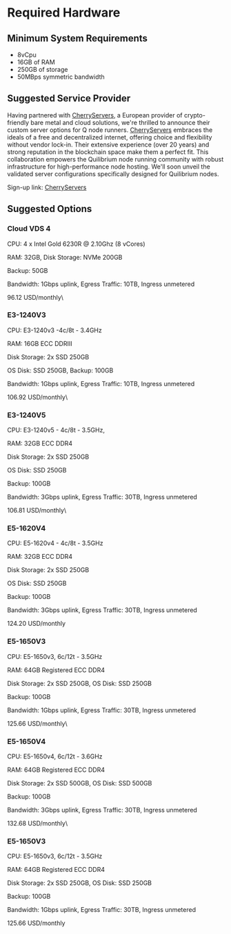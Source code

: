 # Required Hardware

## **Minimum System Requirements**

* 8vCpu
* 16GB of RAM
* 250GB of storage
* 50MBps symmetric bandwidth

## Suggested Service Provider

Having partnered with [CherryServers](https://www.cherryservers.com/?affiliate=676XHODW), a European provider of crypto-friendly bare metal and cloud solutions, we're thrilled to announce their custom server options for Q node runners. [CherryServers](https://www.cherryservers.com/?affiliate=676XHODW) embraces the ideals of a free and decentralized internet, offering choice and flexibility without vendor lock-in. Their extensive experience (over 20 years) and strong reputation in the blockchain space make them a perfect fit. This collaboration empowers the Quilibrium node running community with robust infrastructure for high-performance node hosting. We'll soon unveil the validated server configurations specifically designed for Quilibrium nodes.

Sign-up link: [CherryServers](https://www.cherryservers.com/?affiliate=676XHODW)

## **Suggested Options**

### **Cloud VDS 4**

CPU: 4 x Intel Gold 6230R @ 2.10Ghz (8 vCores)

RAM: 32GB, Disk Storage: NVMe 200GB

Backup: 50GB

Bandwidth: 1Gbps uplink, Egress Traffic: 10TB, Ingress unmetered

96.12 USD/monthly\


### **E3-1240V3**&#x20;

CPU: E3-1240v3 -4c/8t - 3.4GHz

RAM: 16GB ECC DDRIII

Disk Storage: 2x SSD 250GB

OS Disk: SSD 250GB, Backup: 100GB

Bandwidth: 1Gbps uplink, Egress Traffic: 10TB, Ingress unmetered

106.92 USD/monthly\


### **E3-1240V5**

CPU: E3-1240v5 - 4c/8t - 3.5GHz,&#x20;

RAM: 32GB ECC DDR4

Disk Storage: 2x SSD 250GB

OS Disk: SSD 250GB

Backup: 100GB

Bandwidth: 3Gbps uplink, Egress Traffic: 30TB, Ingress unmetered

106.81 USD/monthly\


### **E5-1620V4**

CPU: E5-1620v4 - 4c/8t - 3.5GHz

RAM: 32GB ECC DDR4

Disk Storage: 2x SSD 250GB

OS Disk: SSD 250GB

Backup: 100GB

Bandwidth: 3Gbps uplink, Egress Traffic: 30TB, Ingress unmetered

124.20 USD/monthly

### **E5-1650V3**

CPU: E5-1650v3, 6c/12t - 3.5GHz

RAM: 64GB Registered ECC DDR4

Disk Storage: 2x SSD 250GB, OS Disk: SSD 250GB

Backup: 100GB

Bandwidth: 1Gbps uplink, Egress Traffic: 30TB, Ingress unmetered

125.66 USD/monthly\


### **E5-1650V4**

CPU: E5-1650v4, 6c/12t - 3.6GHz

RAM: 64GB Registered ECC DDR4

Disk Storage: 2x SSD 500GB, OS Disk: SSD 500GB

Backup: 100GB

Bandwidth: 3Gbps uplink, Egress Traffic: 30TB, Ingress unmetered

132.68 USD/monthly\


### **E5-1650V3**

CPU: E5-1650v3, 6c/12t - 3.5GHz

RAM: 64GB Registered ECC DDR4

Disk Storage: 2x SSD 250GB, OS Disk: SSD 250GB

Backup: 100GB

Bandwidth: 1Gbps uplink, Egress Traffic: 30TB, Ingress unmetered

125.66 USD/monthly
